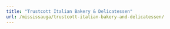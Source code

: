 ```yaml
---
title: "Trustcott Italian Bakery & Delicatessen"
url: /mississauga/trustcott-italian-bakery-and-delicatessen/
---
```

